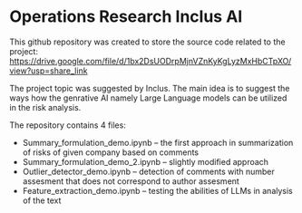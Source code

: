 # Operations Research Inclus AI

This github repository was created to store the source code related to the project:
https://drive.google.com/file/d/1bx2DsUODrpMjnVZnKyKgLyzMxHbCTpXO/view?usp=share_link

The project topic was suggested by Inclus.
The main idea is to suggest the ways how the genrative AI namely Large Language models can be utilized in the risk analysis.

The repository contains 4 files:
* Summary_formulation_demo.ipynb – the first approach in summarization of risks of given company based on comments
* Summary_formulation_demo_2.ipynb – slightly modified approach
* Outlier_detector_demo.ipynb – detection of comments with number assesment that does not correspond to author assesment
* Feature_extraction_demo.ipynb – testing the abilities of LLMs in analysis of the text
